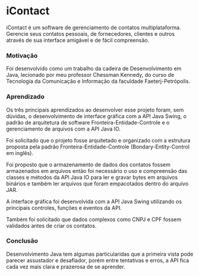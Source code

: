 # iContact

iContact é um software de gerenciamento de contatos multiplataforma. Gerencie seus contatos pessoais, de fornecedores, clientes e outros através de sua interface amigável e de fácil compreensão.

### Motivação

Foi desenvolvido como um trabalho da cadeira de Desenvolvimento em Java, lecionado por meu professor Chessman Kennedy, do curso de Tecnologia da Comunicação e Informação da faculdade Faeterj-Petrópolis.

### Aprendizado

Os três principais aprendizados ao desenvolver esse projeto foram, sem dúvidas, o desenvolvimento de interface gráfica com a API Java Swing, o padrão de arquitetura de software Fronteira-Entidade-Controle e o gerenciamento de arquivos com a API Java IO.

Foi solicitado que o projeto fosse arquitetado e organizado com a estrutura proposta pela padrão Fronteira-Entidade-Controle (Bondary-Entity-Control em inglês).

Foi proposto que o armazenamento de dados dos contatos fossem armazenados em arquivos então foi necessário o uso e compreensão das classes e métodos da API Java IO para ler e gravar bytes em arquivos binários e também ler arquivos que foram empacotados dentro do arquivo JAR.

A interface gráfica foi desenvolvida com a API Java Swing utilizando os principais controles, funções e eventos da API.

Também foi solicitado que dados complexos como CNPJ e CPF fossem validados antes de criar os contatos.

### Conclusão

Desenvolvimento Java tem algumas particularidas que a primeira vista pode parecer assustador e desafiador, porém entre tentativas e erros, a API fica cada vez mais clara e prazerosa de se aprender.
